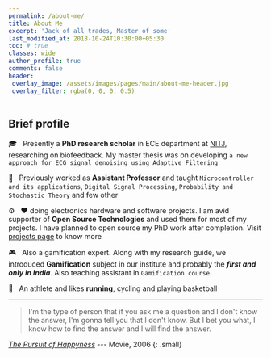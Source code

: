 ```yaml
---
permalink: /about-me/
title: About Me
excerpt: 'Jack of all trades, Master of some'
last_modified_at: 2018-10-24T10:30:00+05:30
toc: # true
classes: wide
author_profile: true
comments: false
header:
 overlay_image: /assets/images/pages/main/about-me-header.jpg
 overlay_filter: rgba(0, 0, 0, 0.5)
---
```


## Brief profile

🎓 &nbsp; Presently a **PhD research scholar** in ECE department at [NITJ](http://www.nitj.ac.in), researching on biofeedback. My master thesis was on developing `a new approach for ECG signal denoising using Adaptive Filtering`    
  
💼 &nbsp; Previously worked as **Assistant Professor** and taught `Microcontroller and its applications`, `Digital Signal Processing`, `Probability and Stochastic Theory` and few other     
  
⚙️ &nbsp; ❤️ doing electronics hardware and software projects. I am avid supporter of **Open Source Technologies** and used them for most of my projects. I have planned to open source my PhD work after completion. Visit [projects page](/projects/) to know more

🎮 &nbsp; Also a gamification expert. Along with my research guide, we introduced **Gamification** subject in our institute and probably the ***first and only in India***. Also teaching assistant in `Gamification course`. 
  
🏃 &nbsp; An athlete and likes **running**, cycling and playing basketball

---

> I'm the type of person that if you ask me a question and I don't know the answer, I'm gonna tell you that I don't know. But I bet you what, I know how to find the answer and I will find the answer.

[*The Pursuit of Happyness*](https://www.imdb.com/title/tt0454921/) --- Movie, 2006
{: .small}










